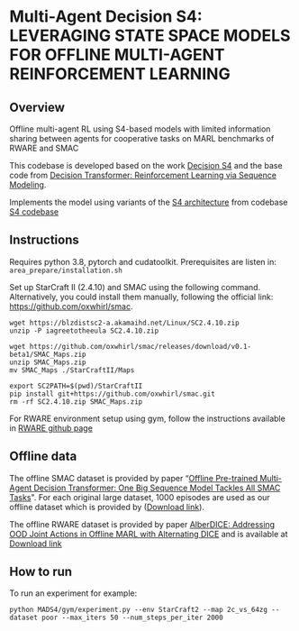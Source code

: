 
# Multi-Agent Decision S4: LEVERAGING STATE SPACE MODELS FOR OFFLINE MULTI-AGENT REINFORCEMENT LEARNING

## Overview

Offline multi-agent RL using S4-based models with limited information sharing between agents
for cooperative tasks on MARL benchmarks of RWARE and SMAC

This codebase is developed based on the work [Decision S4](https://arxiv.org/abs/2306.05167) and the base code from [Decision Transformer: Reinforcement Learning via Sequence Modeling](https://sites.google.com/berkeley.edu/decision-transformer).

Implements the model using variants of the [S4 architecture](https://arxiv.org/abs/2111.00396) from codebase [S4 codebase](https://github.com/state-spaces/s4)


## Instructions

Requires python 3.8, pytorch and cudatoolkit.
Prerequisites are listen in:
```area_prepare/installation.sh```

Set up StarCraft II (2.4.10) and SMAC using the following command.  Alternatively, you could install them manually, following the official link: https://github.com/oxwhirl/smac.

```
wget https://blzdistsc2-a.akamaihd.net/Linux/SC2.4.10.zip
unzip -P iagreetotheeula SC2.4.10.zip

wget https://github.com/oxwhirl/smac/releases/download/v0.1-beta1/SMAC_Maps.zip
unzip SMAC_Maps.zip
mv SMAC_Maps ./StarCraftII/Maps

export SC2PATH=$(pwd)/StarCraftII
pip install git+https://github.com/oxwhirl/smac.git
rm -rf SC2.4.10.zip SMAC_Maps.zip
```
For RWARE environment setup using gym, follow the instructions available in [RWARE github page](https://github.com/semitable/robotic-warehouse?tab=readme-ov-file#action-space)

## Offline data

The offline SMAC dataset is provided by paper 
“[Offline Pre-trained Multi-Agent Decision Transformer: One Big Sequence Model Tackles All SMAC Tasks](https://arxiv.org/abs/2112.02845v3)". 
For each original large dataset, 1000 episodes are used as our offline dataset which is provided by
([Download link](https://cloud.tsinghua.edu.cn/d/f3c509d7a9d54ccd89c4/)). 

The offline RWARE dataset is provided by paper [AlberDICE: Addressing OOD Joint Actions in Offline MARL with Alternating DICE](https://arxiv.org/abs/2311.02194)
and is available at [Download link](https://drive.google.com/drive/folders/1e7ttrZzCX2v8HsSMxjhy3Vrd7ZifYSOQ?usp=drive_link)

## How to run

To run an experiment for example:
```
python MADS4/gym/experiment.py --env StarCraft2 --map 2c_vs_64zg --dataset poor --max_iters 50 --num_steps_per_iter 2000
```

